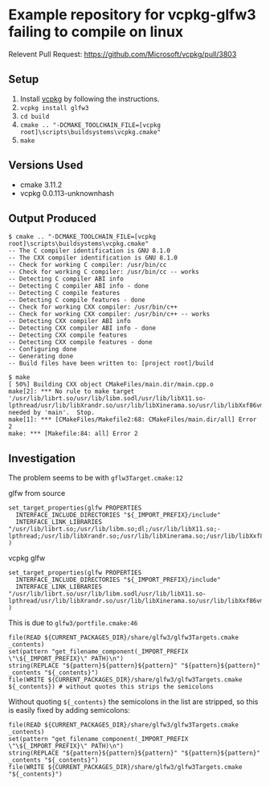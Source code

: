 # Example repository for vcpkg-glfw3 failing to compile on linux

Relevent Pull Request: https://github.com/Microsoft/vcpkg/pull/3803

## Setup

1. Install [vcpkg](https://github.com/Microsoft/vcpkg) by following the instructions.
1. `vcpkg install glfw3`
1. `cd build`
1. `cmake .. "-DCMAKE_TOOLCHAIN_FILE=[vcpkg root]\scripts\buildsystems\vcpkg.cmake"`
1. `make`

## Versions Used

* cmake 3.11.2
* vcpkg 0.0.113-unknownhash

## Output Produced

```
$ cmake .. "-DCMAKE_TOOLCHAIN_FILE=[vcpkg root]\scripts\buildsystems\vcpkg.cmake"
-- The C compiler identification is GNU 8.1.0
-- The CXX compiler identification is GNU 8.1.0
-- Check for working C compiler: /usr/bin/cc
-- Check for working C compiler: /usr/bin/cc -- works
-- Detecting C compiler ABI info
-- Detecting C compiler ABI info - done
-- Detecting C compile features
-- Detecting C compile features - done
-- Check for working CXX compiler: /usr/bin/c++
-- Check for working CXX compiler: /usr/bin/c++ -- works
-- Detecting CXX compiler ABI info
-- Detecting CXX compiler ABI info - done
-- Detecting CXX compile features
-- Detecting CXX compile features - done
-- Configuring done
-- Generating done
-- Build files have been written to: [project root]/build
```

```
$ make
[ 50%] Building CXX object CMakeFiles/main.dir/main.cpp.o
make[2]: *** No rule to make target '/usr/lib/librt.so/usr/lib/libm.sodl/usr/lib/libX11.so-lpthread/usr/lib/libXrandr.so/usr/lib/libXinerama.so/usr/lib/libXxf86vm.so/usr/lib/libXcursor.so', needed by 'main'.  Stop.
make[1]: *** [CMakeFiles/Makefile2:68: CMakeFiles/main.dir/all] Error 2
make: *** [Makefile:84: all] Error 2
```

## Investigation

The problem seems to be with `gflw3Target.cmake:12`

glfw from source
```
set_target_properties(glfw PROPERTIES
  INTERFACE_INCLUDE_DIRECTORIES "${_IMPORT_PREFIX}/include"
  INTERFACE_LINK_LIBRARIES "/usr/lib/librt.so;/usr/lib/libm.so;dl;/usr/lib/libX11.so;-lpthread;/usr/lib/libXrandr.so;/usr/lib/libXinerama.so;/usr/lib/libXxf86vm.so;/usr/lib/libXcursor.so"
)
```
vcpkg glfw
```
set_target_properties(glfw PROPERTIES
  INTERFACE_INCLUDE_DIRECTORIES "${_IMPORT_PREFIX}/include"
  INTERFACE_LINK_LIBRARIES "/usr/lib/librt.so/usr/lib/libm.sodl/usr/lib/libX11.so-lpthread/usr/lib/libXrandr.so/usr/lib/libXinerama.so/usr/lib/libXxf86vm.so/usr/lib/libXcursor.so"
)
```

This is due to `glfw3/portfile.cmake:46`
```
file(READ ${CURRENT_PACKAGES_DIR}/share/glfw3/glfw3Targets.cmake _contents)
set(pattern "get_filename_component(_IMPORT_PREFIX \"\${_IMPORT_PREFIX}\" PATH)\n")
string(REPLACE "${pattern}${pattern}${pattern}" "${pattern}${pattern}" _contents "${_contents}")
file(WRITE ${CURRENT_PACKAGES_DIR}/share/glfw3/glfw3Targets.cmake ${_contents}) # without quotes this strips the semicolons
```
Without quoting `${_contents}` the semicolons in the list are stripped, so this is easily fixed by adding semicolons:

```
file(READ ${CURRENT_PACKAGES_DIR}/share/glfw3/glfw3Targets.cmake _contents)
set(pattern "get_filename_component(_IMPORT_PREFIX \"\${_IMPORT_PREFIX}\" PATH)\n")
string(REPLACE "${pattern}${pattern}${pattern}" "${pattern}${pattern}" _contents "${_contents}")
file(WRITE ${CURRENT_PACKAGES_DIR}/share/glfw3/glfw3Targets.cmake "${_contents}")
```
